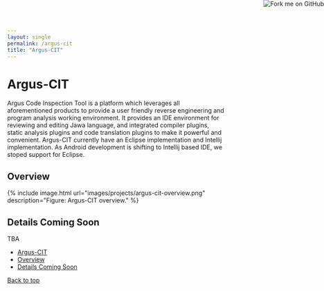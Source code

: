 ```yaml
---
layout: single
permalink: /argus-cit
title: "Argus-CIT"
---
```


<div class="col-md-9" role="main" markdown="1">

<a href="https://github.com/arguslab/argus-cit-intellij"><img style="position: absolute; top: 0; right: 0; border: 0;" src="https://camo.githubusercontent.com/365986a132ccd6a44c23a9169022c0b5c890c387/68747470733a2f2f73332e616d617a6f6e6177732e636f6d2f6769746875622f726962626f6e732f666f726b6d655f72696768745f7265645f6161303030302e706e67" alt="Fork me on GitHub" data-canonical-src="https://s3.amazonaws.com/github/ribbons/forkme_right_red_aa0000.png"></a>

<h1 class="page-header" id="argus-cit">
  Argus-CIT
</h1>

<p class="lead" markdown="1">

Argus Code Inspection Tool is a platform which leverages
all aforementioned products to provide a user friendly reverse engineering
and program analysis working environment. 
It provides an IDE environment for reviewing and editing Jawa language,
and integrated compiler plugins, static analysis plugins
and code translation plugins to make it powerful and convenient.
Argus-CIT currently have an Eclipse implementation and Intellij implementation.
As Android development is shifting to Intellij based IDE, we stoped support
for Eclipse.

</p>


<h2 id="overview">Overview</h2>

{% include image.html url="images/projects/argus-cit-overview.png" description="Figure: Argus-CIT overview." %}

<h2 id="detail">Details Coming Soon</h2>

TBA

</div>

<div class="col-md-3" role="complementary" markdown="1">
  <nav class="bs-docs-sidebar hidden-print hidden-sm hidden-xs">
    <ul class="nav bs-docs-sidenav">
      <li> <a href="#argus-cit">Argus-CIT</a> </li>
      <li> <a href="#overview">Overview</a> </li>
      <li> <a href="#detail">Details Coming Soon</a> </li>
    </ul>
    <a href="#top" class="back-to-top"> Back to top </a>
  </nav>
</div>
